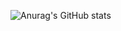 ![Anurag's GitHub stats](https://github-readme-stats.vercel.app/api?username=Gabriel-Brunetto&show_icons=true&theme=radical)
